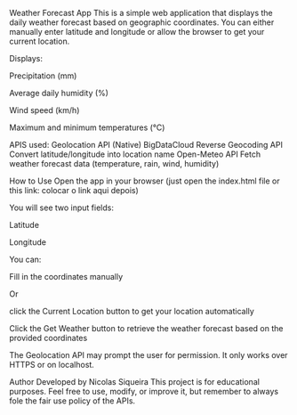 Weather Forecast App
This is a simple web application that displays the daily weather forecast based on geographic coordinates. You can either manually enter latitude and longitude or allow the browser to get your current location.

Displays:

Precipitation (mm)

Average daily humidity (%)

Wind speed (km/h)

Maximum and minimum temperatures (°C)

APIS used:
Geolocation API (Native)
BigDataCloud Reverse Geocoding API Convert latitude/longitude into location name
Open-Meteo API	Fetch weather forecast data (temperature, rain, wind, humidity)

How to Use
Open the app in your browser (just open the index.html file or this link: colocar o link aqui depois)

You will see two input fields:

Latitude

Longitude

You can:

Fill in the coordinates manually

Or 

click the Current Location button to get your location automatically

Click the Get Weather button to retrieve the weather forecast based on the provided coordinates

The Geolocation API may prompt the user for permission. It only works over HTTPS or on localhost.

Author
Developed by Nicolas Siqueira
This project is for educational purposes. Feel free to use, modify, or improve it, but remember to always fole the fair use policy of the APIs.
